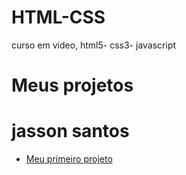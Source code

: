 # HTML-CSS
 curso em video, html5- css3- javascript
 <h1>Meus projetos</h1>
 


<h1>jasson santos</h1> 
<ul>
    <li><a href="https://jassonsantos.github.io/HTML-CSS/projeto/pagina.html">Meu primeiro projeto</a></li>
</ul>